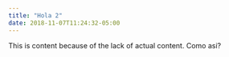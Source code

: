 ```yaml
---
title: "Hola 2"
date: 2018-11-07T11:24:32-05:00
---
```


This is content because of the lack of actual content.  Como asi?
